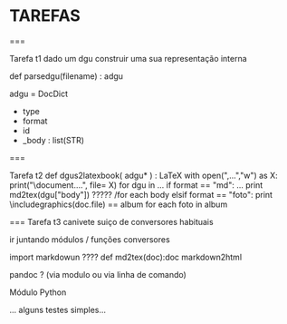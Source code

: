 # TAREFAS
===

Tarefa t1
 dado um dgu construir uma sua representação interna

 def  parsedgu(filename) : adgu

 adgu = DocDict
   - type
   - format
   - id
   - _body : list(STR)

===

Tarefa t2
  def dgus2latexbook( adgu* ) : LaTeX
     with  open(",...","w") as X:
       print("\document....", file= X)
       for dgu in ...
           if format == "md":
           ... print md2tex(dgu["body"]) ?????  /for each body
           elsif format == "foto":
               print \includegraphics(doc.file)
                        == album
               for each foto in album
          


===
Tarefa t3
  canivete suiço de conversores habituais

  ir juntando módulos / funções conversores

  import markdowun    ????
  def md2tex(doc):doc
     markdown2html

  pandoc ? (via modulo ou via linha de comando)

  Módulo Python

  ... alguns testes simples...

